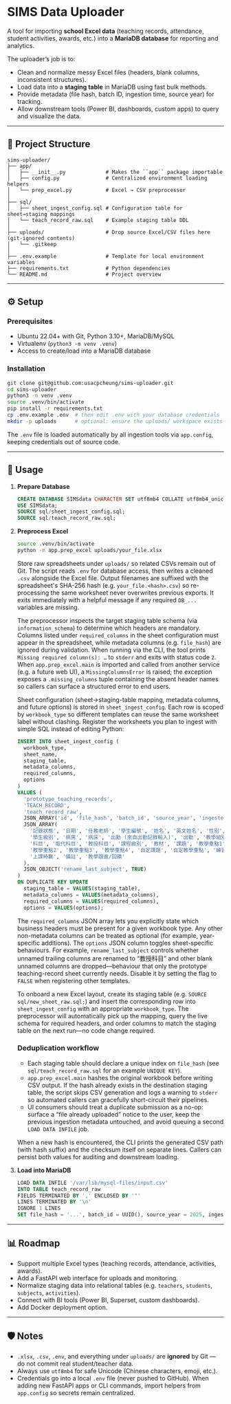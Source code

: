 # SIMS Data Uploader

A tool for importing **school Excel data** (teaching records, attendance, student activities, awards, etc.) into a **MariaDB database** for reporting and analytics.

The uploader’s job is to:
- Clean and normalize messy Excel files (headers, blank columns, inconsistent structures).
- Load data into a **staging table** in MariaDB using fast bulk methods.
- Provide metadata (file hash, batch ID, ingestion time, source year) for tracking.
- Allow downstream tools (Power BI, dashboards, custom apps) to query and visualize the data.

---

## 📂 Project Structure

```
sims-uploader/
├── app/
│   ├── __init__.py             # Makes the ``app`` package importable
│   ├── config.py               # Centralized environment loading helpers
│   └── prep_excel.py           # Excel → CSV preprocessor
│
├── sql/
│   ├── sheet_ingest_config.sql # Configuration table for sheet→staging mappings
│   └── teach_record_raw.sql    # Example staging table DDL
│
├── uploads/                    # Drop source Excel/CSV files here (git-ignored contents)
│   └── .gitkeep
│
├── .env.example                # Template for local environment variables
├── requirements.txt            # Python dependencies
└── README.md                   # Project overview
```

---

## ⚙️ Setup

### Prerequisites
- Ubuntu 22.04+ with Git, Python 3.10+, MariaDB/MySQL
- Virtualenv (`python3 -m venv .venv`)
- Access to create/load into a MariaDB database

### Installation
```bash
git clone git@github.com:usacpcheung/sims-uploader.git
cd sims-uploader
python3 -m venv .venv
source .venv/bin/activate
pip install -r requirements.txt
cp .env.example .env  # then edit .env with your database credentials
mkdir -p uploads      # optional: ensure the uploads/ workspace exists
```

The `.env` file is loaded automatically by all ingestion tools via `app.config`, keeping credentials out of source code.

---

## 🚀 Usage

1. **Prepare Database**
   ```sql
   CREATE DATABASE SIMSdata CHARACTER SET utf8mb4 COLLATE utf8mb4_unicode_ci;
   USE SIMSdata;
   SOURCE sql/sheet_ingest_config.sql;
   SOURCE sql/teach_record_raw.sql;
   ```

2. **Preprocess Excel**
   ```bash
   source .venv/bin/activate
   python -m app.prep_excel uploads/your_file.xlsx
   ```
   Store raw spreadsheets under `uploads/` so related CSVs remain out of Git. The script reads `.env` for database access, then writes a cleaned `.csv` alongside the Excel file. Output filenames are suffixed with the spreadsheet's SHA-256 hash (e.g. `your_file.<hash>.csv`) so re-processing the same worksheet never overwrites previous exports. It exits immediately with a helpful message if any required `DB_...` variables are missing.

   The preprocessor inspects the target staging table schema (via `information_schema`) to determine which headers are mandatory. Columns listed under `required_columns` in the sheet configuration must appear in the spreadsheet, while metadata columns (e.g. `file_hash`) are ignored during validation. When running via the CLI, the tool prints `Missing required column(s): …` to `stderr` and exits with status code `2`. When `app.prep_excel.main` is imported and called from another service (e.g. a future web UI), a `MissingColumnsError` is raised; the exception exposes a `.missing_columns` tuple containing the absent header names so callers can surface a structured error to end users.

   Sheet configuration (sheet→staging-table mapping, metadata columns, and future options) is stored in `sheet_ingest_config`. Each row is scoped by `workbook_type` so different templates can reuse the same worksheet label without clashing. Register the worksheets you plan to ingest with simple SQL instead of editing Python:

   ```sql
   INSERT INTO sheet_ingest_config (
     workbook_type,
     sheet_name,
     staging_table,
     metadata_columns,
     required_columns,
     options
   )
   VALUES (
     'prototype_teaching_records',
     'TEACH_RECORD',
     'teach_record_raw',
     JSON_ARRAY('id', 'file_hash', 'batch_id', 'source_year', 'ingested_at'),
     JSON_ARRAY(
       '記錄狀態', '日期', '任教老師', '學生編號', '姓名', '英文姓名', '性別',
       '學生級別', '病房', '病床', '出勤 (來自出勤記錄輸入)', '出勤', '教學組別',
       '科目', '取代科目', '教授科目', '課程級別', '教材', '課題', '教學重點1',
       '教學重點2', '教學重點3', '教學重點4', '自定課題', '自定教學重點', '練習',
       '上課時數', '備註', '教學跟進/回饋'
     ),
     JSON_OBJECT('rename_last_subject', TRUE)
   )
   ON DUPLICATE KEY UPDATE
     staging_table = VALUES(staging_table),
     metadata_columns = VALUES(metadata_columns),
     required_columns = VALUES(required_columns),
     options = VALUES(options);
   ```

   The `required_columns` JSON array lets you explicitly state which business headers must be present for a given workbook type. Any other non-metadata columns can be treated as optional (for example, year-specific additions). The `options` JSON column toggles sheet-specific behaviours. For example, `rename_last_subject` controls whether unnamed trailing columns are renamed to “教授科目” and other blank unnamed columns are dropped—behaviour that only the prototype teaching-record sheet currently needs. Disable it by setting the flag to `FALSE` when registering other templates.

   To onboard a new Excel layout, create its staging table (e.g. `SOURCE sql/new_sheet_raw.sql;`) and insert the corresponding row into `sheet_ingest_config` with an appropriate `workbook_type`. The preprocessor will automatically pick up the mapping, query the live schema for required headers, and order columns to match the staging table on the next run—no code change required.

   ### Deduplication workflow

   - Each staging table should declare a unique index on `file_hash` (see `sql/teach_record_raw.sql` for an example `UNIQUE KEY`).
   - `app.prep_excel.main` hashes the original workbook before writing CSV output. If the hash already exists in the destination staging table, the script skips CSV generation and logs a warning to `stderr` so automated callers can gracefully short-circuit their pipelines.
   - UI consumers should treat a duplicate submission as a no-op: surface a “file already uploaded” notice to the user, keep the previous ingestion metadata untouched, and avoid queuing a second `LOAD DATA INFILE` job.

   When a new hash is encountered, the CLI prints the generated CSV path (with hash suffix) and the checksum itself on separate lines. Callers can persist both values for auditing and downstream loading.

3. **Load into MariaDB**
   ```sql
   LOAD DATA INFILE '/var/lib/mysql-files/input.csv'
   INTO TABLE teach_record_raw
   FIELDS TERMINATED BY ',' ENCLOSED BY '"'
   LINES TERMINATED BY '\n'
   IGNORE 1 LINES
   SET file_hash = '...', batch_id = UUID(), source_year = 2025, ingested_at = NOW();
   ```

---

## 📊 Roadmap

- Support multiple Excel types (teaching records, attendance, activities, awards).
- Add a FastAPI web interface for uploads and monitoring.
- Normalize staging data into relational tables (e.g. `teachers`, `students`, `subjects`, `activities`).
- Connect with BI tools (Power BI, Superset, custom dashboards).
- Add Docker deployment option.

---

## 🛡️ Notes

- `.xlsx`, `.csv`, `.env`, and everything under `uploads/` are **ignored** by Git — do not commit real student/teacher data.
- Always use `utf8mb4` for safe Unicode (Chinese characters, emoji, etc.).
- Credentials go into a local `.env` file (never pushed to GitHub). When adding new FastAPI apps or CLI commands, import helpers from `app.config` so secrets remain centralized.
